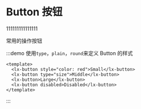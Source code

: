 # Button 按钮
111111111111111

<div>常用的操作按钮</div>

:::demo 使用`type`，`plain`，`round`来定义 Button 的样式

```vue
<template>
  <lx-button style="color: red">Small</lx-button>
  <lx-button type="size">Middle</lx-button>
  <lx-button>Large</lx-button>
  <lx-button disabled>Disabled</lx-button>
</template>
```

:::
